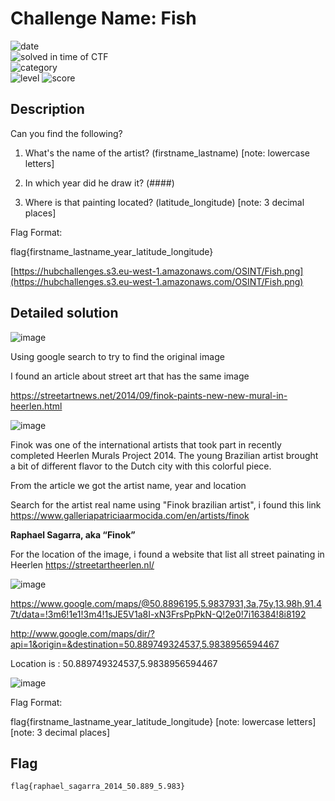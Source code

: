# Challenge Name: Fish

![date](https://img.shields.io/badge/date-19.03.2021-brightgreen.svg)  
![solved in time of CTF](https://img.shields.io/badge/solved-in%20time%20of%20CTF-brightgreen.svg)   
![category](https://img.shields.io/badge/category-OISNT-blueviolet.svg)   
![level](https://img.shields.io/badge/level-Medium-blue.svg)
![score](https://img.shields.io/badge/score-100-blue.svg)

## Description

Can you find the following?

1. What's the name of the artist? (firstname_lastname) [note: lowercase letters]

2. In which year did he draw it? (####)

3. Where is that painting located? (latitude_longitude) [note: 3 decimal places]

Flag Format:

flag{firstname_lastname_year_latitude_longitude}

 [https://hubchallenges.s3.eu-west-1.amazonaws.com/OSINT/Fish.png](https://hubchallenges.s3.eu-west-1.amazonaws.com/OSINT/Fish.png)

## Detailed solution

![image](https://user-images.githubusercontent.com/72421091/159143213-75db48be-05fc-476b-acd3-6cfdb1ee246e.png)

Using google search to try to find the original image

I found an article about street art that has the same image

https://streetartnews.net/2014/09/finok-paints-new-new-mural-in-heerlen.html

![image](https://user-images.githubusercontent.com/72421091/159143234-d603f631-35bc-4bc7-bca9-3a57320acd92.png)

Finok was one of the international artists that took part in recently completed Heerlen Murals Project 2014. The young Brazilian artist brought a bit of different flavor to the Dutch city with this colorful piece.

From the article we got the artist name, year and location 

Search for the artist real name using "Finok brazilian artist", i found this link https://www.galleriapatriciaarmocida.com/en/artists/finok 

 **Raphael Sagarra, aka “Finok”**
 
 For the location of the image, i found a website that list all street painating in Heerlen https://streetartheerlen.nl/
 
![image](https://user-images.githubusercontent.com/72421091/159143370-580f648e-5df7-47e6-aa2f-f46323f88358.png)

https://www.google.com/maps/@50.8896195,5.9837931,3a,75y,13.98h,91.47t/data=!3m6!1e1!3m4!1sJE5V1a8I-xN3FrsPpPkN-Q!2e0!7i16384!8i8192

http://www.google.com/maps/dir/?api=1&origin=&destination=50.889749324537,5.9838956594467

Location is : 50.889749324537,5.9838956594467

![image](https://user-images.githubusercontent.com/72421091/159143464-aa3505b6-36a8-4470-8733-27a052c3b546.png)

Flag Format:

flag{firstname_lastname_year_latitude_longitude} [note: lowercase letters] [note: 3 decimal places] 

## Flag

```
flag{raphael_sagarra_2014_50.889_5.983}
```
